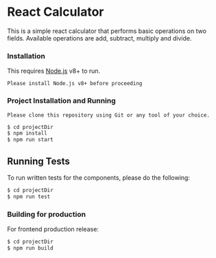 # React Calculator
This is a simple react calculator that performs basic operations on two fields. Available operations are
add, subtract, multiply and divide.

### Installation
This requires [Node.js](https://nodejs.org/) v8+ to run.

`Please install Node.js v8+ before proceeding`

### Project Installation and Running 
`Please clone this repository using Git or any tool of your choice.`

```sh
$ cd projectDir
$ npm install
$ npm run start
```
## Running Tests
To run written tests for the components, please do the following:
```sh
$ cd projectDir
$ npm run test
```

### Building for production
For frontend production release:
```sh
$ cd projectDir
$ npm run build
```
